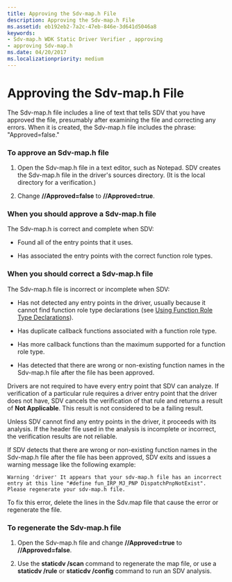```yaml
---
title: Approving the Sdv-map.h File
description: Approving the Sdv-map.h File
ms.assetid: eb192eb2-7a2c-47eb-846e-3d641d5046a8
keywords:
- Sdv-map.h WDK Static Driver Verifier , approving
- approving Sdv-map.h
ms.date: 04/20/2017
ms.localizationpriority: medium
---
```


# Approving the Sdv-map.h File


The Sdv-map.h file includes a line of text that tells SDV that you have approved the file, presumably after examining the file and correcting any errors. When it is created, the Sdv-map.h file includes the phrase: "Approved=false."

### <span id="to_approve_an_sdv_map_h_file"></span><span id="TO_APPROVE_AN_SDV_MAP_H_FILE"></span>To approve an Sdv-map.h file

1.  Open the Sdv-map.h file in a text editor, such as Notepad. SDV creates the Sdv-map.h file in the driver's sources directory. (It is the local directory for a verification.)

2.  Change **//Approved=false** to **//Approved=true**.

### <span id="when_you_should_approve_a_sdv_map_h_file"></span><span id="WHEN_YOU_SHOULD_APPROVE_A_SDV_MAP_H_FILE"></span>When you should approve a Sdv-map.h file

The Sdv-map.h is correct and complete when SDV:

-   Found all of the entry points that it uses.

-   Has associated the entry points with the correct function role types.

### <span id="when_you_should_correct_a_sdv_map_h_file"></span><span id="WHEN_YOU_SHOULD_CORRECT_A_SDV_MAP_H_FILE"></span>When you should correct a Sdv-map.h file

The Sdv-map.h file is incorrect or incomplete when SDV:

-   Has not detected any entry points in the driver, usually because it cannot find function role type declarations (see [Using Function Role Type Declarations](using-function-role-type-declarations.md)).

-   Has duplicate callback functions associated with a function role type.

-   Has more callback functions than the maximum supported for a function role type.

-   Has detected that there are wrong or non-existing function names in the Sdv-map.h file after the file has been approved.

Drivers are not required to have every entry point that SDV can analyze. If verification of a particular rule requires a driver entry point that the driver does not have, SDV cancels the verification of that rule and returns a result of **Not Applicable**. This result is not considered to be a failing result.

Unless SDV cannot find any entry points in the driver, it proceeds with its analysis. If the header file used in the analysis is incomplete or incorrect, the verification results are not reliable.

If SDV detects that there are wrong or non-existing function names in the Sdv-map.h file after the file has been approved, SDV exits and issues a warning message like the following example:

```
Warning 'driver' It appears that your sdv-map.h file has an incorrect entry at this line "#define fun_IRP_MJ_PNP DispatchPnpNotExist". Please regenerate your sdv-map.h file.
```

To fix this error, delete the lines in the Sdv.map file that cause the error or regenerate the file.

### <span id="to_regenerate_the_sdv_map_h_file"></span><span id="TO_REGENERATE_THE_SDV_MAP_H_FILE"></span>To regenerate the Sdv-map.h file

1.  Open the Sdv-map.h file and change **//Approved=true** to **//Approved=false**.

2.  Use the **staticdv /scan** command to regenerate the map file, or use a **staticdv /rule** or **staticdv /config** command to run an SDV analysis.

 

 





